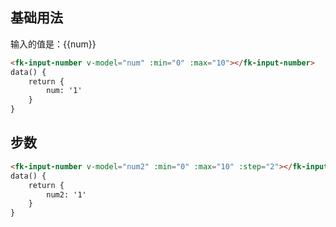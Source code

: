 ## 基础用法
<fk-input-number v-model="num" :min="0" :max="10" ></fk-input-number>
输入的值是：{{num}}
````html
<fk-input-number v-model="num" :min="0" :max="10"></fk-input-number>
data() {
    return {
        num: '1'
    }
}
````

## 步数
<fk-input-number v-model="num2" :min="0" :max="10" :step="2"></fk-input-number>
````html
<fk-input-number v-model="num2" :min="0" :max="10" :step="2"></fk-input-number>
data() {
    return {
        num2: '1'
    }
}
````
<script>
    export default {
        data() {
            return {
                num: '1',
                num2: '1'
            }
        }
    }
</script>